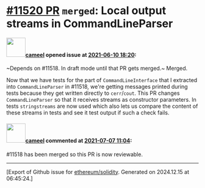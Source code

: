 # [\#11520 PR](https://github.com/ethereum/solidity/pull/11520) `merged`: Local output streams in CommandLineParser

#### <img src="https://avatars.githubusercontent.com/u/137030?v=4" width="50">[cameel](https://github.com/cameel) opened issue at [2021-06-10 18:20](https://github.com/ethereum/solidity/pull/11520):

~Depends on #11518. In draft mode until that PR gets merged.~ Merged.

Now that we have tests for the part of `CommandLineInterface` that I extracted into `CommandLineParser` in #11518, we're getting messages printed during tests because they get written directly to `cerr`/`cout`. This PR changes `CommandLineParser` so that it receives streams as constructor parameters. In tests `stringstreams` are now used which also lets us compare the content of these streams in tests and see it test output if such a check fails.

#### <img src="https://avatars.githubusercontent.com/u/137030?v=4" width="50">[cameel](https://github.com/cameel) commented at [2021-07-07 11:04](https://github.com/ethereum/solidity/pull/11520#issuecomment-875511233):

#11518 has been merged so this PR is now reviewable.


-------------------------------------------------------------------------------



[Export of Github issue for [ethereum/solidity](https://github.com/ethereum/solidity). Generated on 2024.12.15 at 06:45:24.]
